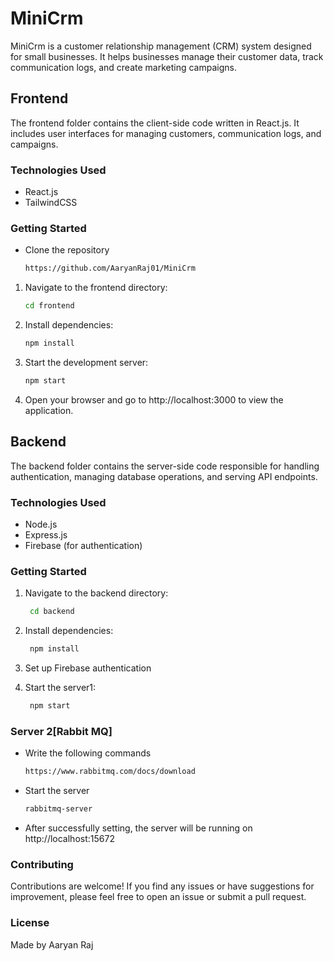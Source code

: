 # MiniCrm

MiniCrm is a customer relationship management (CRM) system designed for small businesses. It helps businesses manage their customer data, track communication logs, and create marketing campaigns.

## Frontend

The frontend folder contains the client-side code written in React.js. It includes user interfaces for managing customers, communication logs, and campaigns.

### Technologies Used

- React.js
- TailwindCSS

### Getting Started

- Clone the repository
  
  ```bash
  https://github.com/AaryanRaj01/MiniCrm
  
1. Navigate to the frontend directory:

   ```bash
   cd frontend

2. Install dependencies:

   ```bash
   npm install  

3. Start the development server:

   ```bash
   npm start

4. Open your browser and go to http://localhost:3000 to view the application.

## Backend
The backend folder contains the server-side code responsible for handling authentication, managing database operations, and serving API endpoints.

### Technologies Used
- Node.js
- Express.js
- Firebase (for authentication)
  
### Getting Started

1. Navigate to the backend directory:

   ```bash
    cd backend
2. Install dependencies:

    ```bash
     npm install
3. Set up Firebase authentication
4. Start the server1:

   ```bash
    npm start
### Server 2[Rabbit MQ]
- Write the following commands 
  
  ```bash
  https://www.rabbitmq.com/docs/download
  
- Start the server
   ```bash
   rabbitmq-server
- After successfully setting, the server will be running on http://localhost:15672

### Contributing
Contributions are welcome! If you find any issues or have suggestions for improvement, please feel free to open an issue or submit a pull request.

### License
Made by Aaryan Raj
